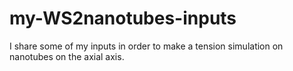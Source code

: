 # my-WS2nanotubes-inputs
I share some of my inputs in order to make a tension simulation on nanotubes on the axial axis.
